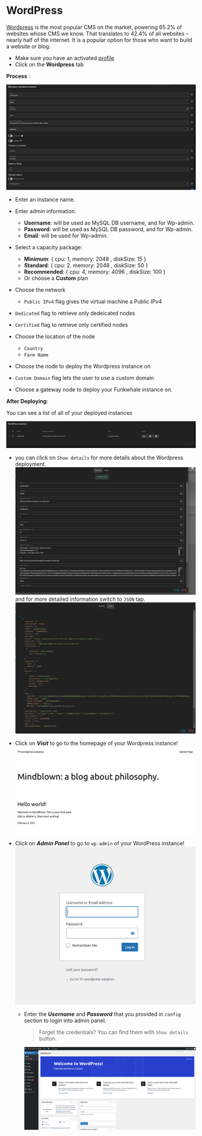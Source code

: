 # WordPress

[Wordpress](https://wordpress.org/) is the most popular CMS on the market, powering 65.2% of websites whose CMS we know. That translates to 42.4% of all websites – nearly half of the internet. It is a popular option for those who want to build a website or blog.

- Make sure you have an activated [profile](./weblets_profile_manager.md)
- Click on the **Wordpress** tab

**Process** :

![Config](img/wp1.png)

- Enter an instance name.
- Enter admin information.
  - **Username**: will be used as MySQL DB username, and for Wp-admin.
  - **Password**: will be used as MySQL DB password, and for Wp-admin.
  - **Email**: will be used for Wp-admin.
- Select a capacity package:
  - **Minimum**: { cpu: 1, memory: 2048 , diskSize: 15 }
  - **Standard**: { cpu: 2, memory: 2048 , diskSize: 50 }
  - **Recommended**: { cpu: 4, memory: 4096 , diskSize: 100 }
  - Or choose a **Custom** plan

- Choose the network
   - `Public IPv4` flag gives the virtual machine a Public IPv4

- `Dedicated` flag to retrieve only dedeicated nodes 
- `Certified` flag to retrieve only certified nodes 
- Choose the location of the node
   - `Country`
   - `Farm Name`
- Choose the node to deploy the Wordpress instance on 
- `Custom Domain` flag lets the user to use a custom domain
- Choose a gateway node to deploy your Funkwhale instance on.


**After Deploying**:

You can see a list of all of your deployed instances

![ ](img/wp2.png)

- you can click on `Show details` for more details about the Wordpress deployment.
    ![ ](img/wp3.png)
    and for more detailed information switch to `JSON` tap.
    ![ ](img/wp4.png)

- Click on ***Visit*** to go to the homepage of your Wordpress instance!
    ![ ](img/wp5.png)
- Click on ***Admin Panel*** to go to `wp-admin` of your WordPress instance!
![ ](img/wp6.png)

  - Enter the ***Username*** and ***Password*** that you provided in `config` section to login into admin panel.
    > Forget the credentials? You can find them with `Show details` button.

    ![ ](img/wp7.png)
